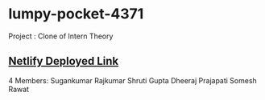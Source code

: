# lumpy-pocket-4371

Project : Clone of Intern Theory

## [Netlify Deployed Link](https://intern-thrive.netlify.app/)

4 Members:
Sugankumar Rajkumar
Shruti Gupta
Dheeraj Prajapati
Somesh Rawat

